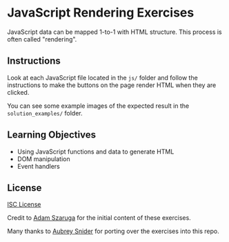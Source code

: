 # JavaScript Rendering Exercises

JavaScript data can be mapped 1-to-1 with HTML structure. This process is often
called "rendering".

## Instructions

Look at each JavaScript file located in the `js/` folder and follow the
instructions to make the buttons on the page render HTML when they are clicked.

You can see some example images of the expected result in the
`solution_examples/` folder.

## Learning Objectives

- Using JavaScript functions and data to generate HTML
- DOM manipulation
- Event handlers

## License

[ISC License](LICENSE.md)

Credit to [Adam Szaruga](https://github.com/adamszaruga) for the initial content of these exercises.

Many thanks to [Aubrey Snider](https://github.com/aurmer) for porting over the exercises into this repo.
